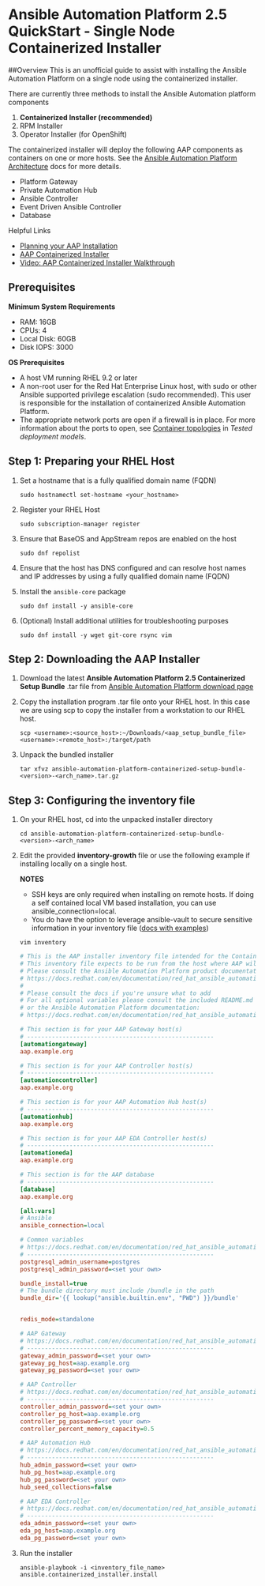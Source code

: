 # Ansible Automation Platform 2.5 QuickStart - Single Node Containerized Installer

##Overview 
This is an unofficial guide to assist with installing the Ansible Automation Platform on a single node using the containerized installer. 

There are currently three methods to install the Ansible Automation platform components

1. **Containerized Installer (recommended)**
2. RPM Installer 
3. Operator Installer (for OpenShift)

The containerized installer will deploy the following AAP components as containers on one or more hosts. See the [Ansible Automation Platform Architecture](https://docs.redhat.com/en/documentation/red_hat_ansible_automation_platform/2.5/html/planning_your_installation/aap_architecture#aap_architecture) docs for more details.
- Platform Gateway
- Private Automation Hub
- Ansible Controller
- Event Driven Ansible Controller
- Database

Helpful Links
- [Planning your AAP Installation](https://docs.redhat.com/en/documentation/red_hat_ansible_automation_platform/2.5/html/planning_your_installation/index)
- [AAP Containerized Installer](https://docs.redhat.com/en/documentation/red_hat_ansible_automation_platform/2.5/html/containerized_installation/index)
- [Video: AAP Containerized Installer Walkthrough](https://www.youtube.com/watch?v=wUcCeyrCvyg&t=24s&ab_channel=RedHatAnsibleAutomation)

## Prerequisites

**Minimum System Requirements**
- RAM: 16GB 
- CPUs: 4
- Local Disk: 60GB
- Disk IOPS: 3000

**OS Prerequisites**
- A host VM running RHEL 9.2 or later
- A non-root user for the Red Hat Enterprise Linux host, with sudo or other Ansible supported privilege escalation (sudo recommended). This user is responsible for the installation of containerized Ansible Automation Platform.
- The appropriate network ports are open if a firewall is in place. For more information about the ports to open, see [Container topologies](https://docs.redhat.com/en/documentation/red_hat_ansible_automation_platform/2.5/html/tested_deployment_models/container-topologies#network_ports_5) in *Tested deployment models*.

## Step 1: Preparing your RHEL Host

1. Set a hostname that is a fully qualified domain name (FQDN) 
    ```shell 
    sudo hostnamectl set-hostname <your_hostname>
    ```

2. Register your RHEL Host
    ```shell
    sudo subscription-manager register
    ```

3. Ensure that BaseOS and AppStream repos are enabled on the host

    ```shell
    sudo dnf repolist
    ```
4. Ensure that the host has DNS configured and can resolve host names and IP addresses by using a fully qualified domain name (FQDN)
   
5. Install the ```ansible-core``` package
   ```shell
   sudo dnf install -y ansible-core
   ```
6. (Optional) Install additional utilities for troubleshooting purposes
   ```shell
   sudo dnf install -y wget git-core rsync vim
   ```

## Step 2: Downloading the AAP Installer

1. Download the latest **Ansible Automation Platform 2.5 Containerized Setup Bundle** .tar file from [Ansible Automation Platform download page](https://access.redhat.com/downloads/content/480/ver=2.5/rhel---9/2.5/x86_64/product-software)
   
2.  Copy the installation program .tar file onto your RHEL host. In this case we are using scp to copy the installer from a workstation to our RHEL host.
    ```shell
    scp <username>:<source_host>:~/Downloads/<aap_setup_bundle_file> <username>:<remote_host>:/target/path
    ```
3. Unpack the bundled installer

    ```shell
    tar xfvz ansible-automation-platform-containerized-setup-bundle-<version>-<arch_name>.tar.gz
    ```


## Step 3: Configuring the inventory file

1. On your RHEL host, cd into the unpacked installer directory

    ```shell
    cd ansible-automation-platform-containerized-setup-bundle-<version>-<arch_name>
    ```

2. Edit the provided **inventory-growth** file or use the following example if installing locally on a single host. 
  
    **NOTES** 
    - SSH keys are only required when installing on remote hosts. If doing a self contained local VM based installation, you can use ansible_connection=local.
    - You do have the option to leverage ansible-vault to secure sensitive information in your inventory file ([docs with examples](https://docs.redhat.com/en/documentation/red_hat_ansible_automation_platform/2.5/html/planning_your_installation/about_the_installer_inventory_file#proc-securing_secrets_in_inventory_planning))

    ```shell
    vim inventory
    ```
    
    ```ini 
    # This is the AAP installer inventory file intended for the Container growth deployment topology.
    # This inventory file expects to be run from the host where AAP will be installed.
    # Please consult the Ansible Automation Platform product documentation about this topology's tested hardware configuration.
    # https://docs.redhat.com/en/documentation/red_hat_ansible_automation_platform/2.5/html/tested_deployment_models/container-topologies
    #
    # Please consult the docs if you're unsure what to add
    # For all optional variables please consult the included README.md
    # or the Ansible Automation Platform documentation:
    # https://docs.redhat.com/en/documentation/red_hat_ansible_automation_platform/2.5/html/containerized_installation

    # This section is for your AAP Gateway host(s)
    # -----------------------------------------------------
    [automationgateway]
    aap.example.org

    # This section is for your AAP Controller host(s)
    # -----------------------------------------------------
    [automationcontroller]
    aap.example.org

    # This section is for your AAP Automation Hub host(s)
    # -----------------------------------------------------
    [automationhub]
    aap.example.org

    # This section is for your AAP EDA Controller host(s)
    # -----------------------------------------------------
    [automationeda]
    aap.example.org

    # This section is for the AAP database
    # -----------------------------------------------------
    [database]
    aap.example.org

    [all:vars]
    # Ansible
    ansible_connection=local

    # Common variables
    # https://docs.redhat.com/en/documentation/red_hat_ansible_automation_platform/2.5/html/containerized_installation/appendix-inventory-files-vars#ref-general-inventory-variables
    # -----------------------------------------------------
    postgresql_admin_username=postgres
    postgresql_admin_password=<set your own>

    bundle_install=true
    # The bundle directory must include /bundle in the path
    bundle_dir='{{ lookup("ansible.builtin.env", "PWD") }}/bundle'


    redis_mode=standalone

    # AAP Gateway
    # https://docs.redhat.com/en/documentation/red_hat_ansible_automation_platform/2.5/html/containerized_installation/appendix-inventory-files-vars#ref-gateway-variables
    # -----------------------------------------------------
    gateway_admin_password=<set your own>
    gateway_pg_host=aap.example.org
    gateway_pg_password=<set your own>

    # AAP Controller
    # https://docs.redhat.com/en/documentation/red_hat_ansible_automation_platform/2.5/html/containerized_installation/appendix-inventory-files-vars#ref-controller-variables
    # -----------------------------------------------------
    controller_admin_password=<set your own>
    controller_pg_host=aap.example.org
    controller_pg_password=<set your own>
    controller_percent_memory_capacity=0.5

    # AAP Automation Hub
    # https://docs.redhat.com/en/documentation/red_hat_ansible_automation_platform/2.5/html/containerized_installation/appendix-inventory-files-vars#ref-hub-variables
    # -----------------------------------------------------
    hub_admin_password=<set your own>
    hub_pg_host=aap.example.org
    hub_pg_password=<set your own>
    hub_seed_collections=false

    # AAP EDA Controller
    # https://docs.redhat.com/en/documentation/red_hat_ansible_automation_platform/2.5/html/containerized_installation/appendix-inventory-files-vars#event-driven-ansible-controller
    # -----------------------------------------------------
    eda_admin_password=<set your own>
    eda_pg_host=aap.example.org
    eda_pg_password=<set your own>
    ```

3. Run the installer

    ```shell
    ansible-playbook -i <inventory_file_name> ansible.containerized_installer.install
    ```




